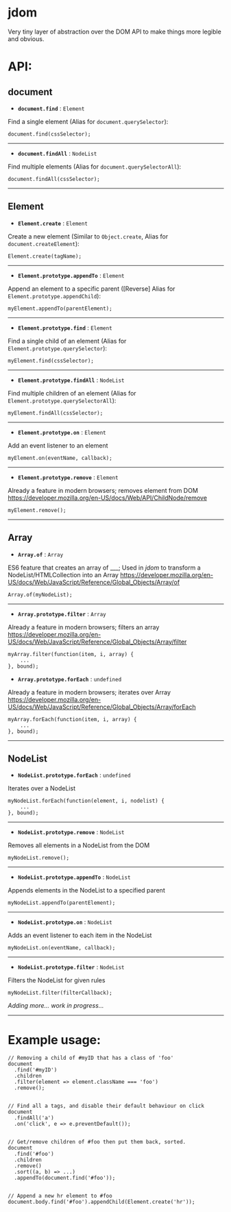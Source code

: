 # jdom
Very tiny layer of abstraction over the DOM API to make things more legible and obvious.

API:
===

document
---

- **`document.find`** : `Element`

Find a single element (Alias for `document.querySelector`):

    document.find(cssSelector);
    
---

- **`document.findAll`** : `NodeList`

Find multiple elements (Alias for `document.querySelectorAll`):

    document.findAll(cssSelector);
    
---

Element
---

- **`Element.create`** : `Element`

Create a new element (Similar to `Object.create`, Alias for `document.createElement`):

    Element.create(tagName);

---

- **`Element.prototype.appendTo`** : `Element`

Append an element to a specific parent ([Reverse] Alias for `Element.prototype.appendChild`):

    myElement.appendTo(parentElement);

---

- **`Element.prototype.find`** : `Element`

Find a single child of an element (Alias for `Element.prototype.querySelector`):

    myElement.find(cssSelector);

---

- **`Element.prototype.findAll`** : `NodeList`

Find multiple children of an element (Alias for `Element.prototype.querySelectorAll`):

    myElement.findAll(cssSelector);

---

- **`Element.prototype.on`** : `Element`

Add an event listener to an element

    myElement.on(eventName, callback);

---

- **`Element.prototype.remove`** : `Element`

Already a feature in modern browsers; removes element from DOM
https://developer.mozilla.org/en-US/docs/Web/API/ChildNode/remove

    myElement.remove();
    
---

Array
---

- **`Array.of`** : `Array`

ES6 feature that creates an array of ___; Used in *jdom* to transform a NodeList/HTMLCollection into an Array
https://developer.mozilla.org/en-US/docs/Web/JavaScript/Reference/Global_Objects/Array/of

    Array.of(myNodeList);
    
---

- **`Array.prototype.filter`** : `Array`

Already a feature in modern browsers; filters an array
https://developer.mozilla.org/en-US/docs/Web/JavaScript/Reference/Global_Objects/Array/filter

    myArray.filter(function(item, i, array) {
        ...
    }, bound);

- **`Array.prototype.forEach`** : `undefined`

Already a feature in modern browsers; iterates over Array
https://developer.mozilla.org/en-US/docs/Web/JavaScript/Reference/Global_Objects/Array/forEach

    myArray.forEach(function(item, i, array) {
        ...
    }, bound);
    
---

NodeList
---

- **`NodeList.prototype.forEach`** : `undefined`

Iterates over a NodeList

    myNodeList.forEach(function(element, i, nodelist) {
        ...
    }, bound);

---

- **`NodeList.prototype.remove`** : `NodeList`

Removes all elements in a NodeList from the DOM

    myNodeList.remove();

---

- **`NodeList.prototype.appendTo`** : `NodeList`

Appends elements in the NodeList to a specified parent

    myNodeList.appendTo(parentElement);
    
---

- **`NodeList.prototype.on`** : `NodeList`

Adds an event listener to each item in the NodeList

    myNodeList.on(eventName, callback);
    
---

- **`NodeList.prototype.filter`** : `NodeList`

Filters the NodeList for given rules

    myNodeList.filter(filterCallback);

*Adding more... work in progress...*

---

Example usage:
===

    // Removing a child of #myID that has a class of 'foo'
    document
      .find('#myID')
      .children
      .filter(element => element.className === 'foo')
      .remove();


    // Find all a tags, and disable their default behaviour on click
    document
      .findAll('a')
      .on('click', e => e.preventDefault());


    // Get/remove children of #foo then put them back, sorted.
    document
      .find('#foo')
      .children
      .remove()
      .sort((a, b) => ...)
      .appendTo(document.find('#foo'));
    

    // Append a new hr element to #foo
    document.body.find('#foo').appendChild(Element.create('hr'));
    

